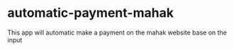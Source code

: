 # automatic-payment-mahak
This app will automatic make a payment on the mahak website base on the input
